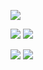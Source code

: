 ![](http://github-profile-summary-cards.vercel.app/api/cards/profile-details?username=ShubhamSingh-04&theme=vision_friendly_dark)

![](http://github-profile-summary-cards.vercel.app/api/cards/most-commit-language?username=ShubhamSingh-04&theme=vision_friendly_dark) ![](http://github-profile-summary-cards.vercel.app/api/cards/stats?username=ShubhamSingh-04&theme=vision_friendly_dark)

![](http://github-profile-summary-cards.vercel.app/api/cards/stats?username=ShubhamSingh-04&theme=vision_friendly_dark) ![](http://github-profile-summary-cards.vercel.app/api/cards/productive-time?username=ShubhamSingh-04&theme=vision_friendly_dark&utcOffset=8)

